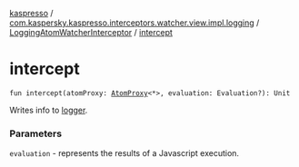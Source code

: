 [kaspresso](../../index.md) / [com.kaspersky.kaspresso.interceptors.watcher.view.impl.logging](../index.md) / [LoggingAtomWatcherInterceptor](index.md) / [intercept](./intercept.md)

# intercept

`fun intercept(atomProxy: `[`AtomProxy`](../../com.kaspersky.kaspresso.proxy/-atom-proxy/index.md)`<*>, evaluation: Evaluation?): Unit`

Writes info to [logger](#).

### Parameters

`evaluation` - represents the results of a Javascript execution.